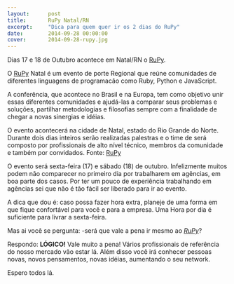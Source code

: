 ```yaml
---
layout:      post
title:       RuPy Natal/RN
excerpt:     "Dica para quem quer ir os 2 dias do RuPy"
date:        2014-09-28 00:00:00
cover:       2014-09-28-rupy.jpg
---
```

Dias 17 e 18 de Outubro acontece em Natal/RN o [RuPy](https://www.facebook.com/RuPyNatal/info).

O [RuPy](https://www.facebook.com/RuPyNatal/info) Natal é um evento de porte Regional que reúne comunidades de diferentes linguagens de programacão como Ruby, Python e JavaScript.

A conferência, que acontece no Brasil e na Europa, tem como objetivo unir essas diferentes comunidades e ajudá­-las a comparar seus problemas e soluções, partilhar metodologias e filosofias sempre com a finalidade de chegar a novas sinergias e idéias.

O evento acontecerá na cidade de Natal, estado do Rio Grande do Norte. Durante dois dias inteiros serão realizadas palestras e o time de será composto por profissionais de alto nível técnico, membros da comunidade e também por convidados.
Fonte: [RuPy](https://www.facebook.com/RuPyNatal/info)

O evento será sexta-feira (17) e sábado (18) de outubro. Infelizmente muitos podem não comparecer no primeiro dia por trabalharem em agências, em boa parte dos casos. Por ter um pouco de experiência trabalhando em agências sei que não é tão fácil ser liberado para ir ao evento.

A dica que dou é: caso possa fazer hora extra, planeje de uma forma em que fique confortável para você e para a empresa. Uma Hora por dia é suficiente para livrar a sexta-feira.

Mas ai você se pergunta: -será que vale a pena ir mesmo ao _[RuPy](https://www.facebook.com/RuPyNatal/info)_?

Respondo: **LÓGICO!** Vale muito a pena! Vários profissionais de referência do nosso mercado vão estar lá. Além disso você irá conhecer pessoas novas, novos pensamentos, novas idéias, aumentando o seu network.

Espero todos lá.
